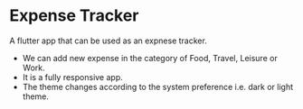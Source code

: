 # Expense Tracker
A flutter app that can be used as an expnese tracker.
- We can add new expense in the category of Food, Travel, Leisure or Work.
- It is a fully responsive app.
- The theme changes according to the system preference i.e. dark or light theme.
